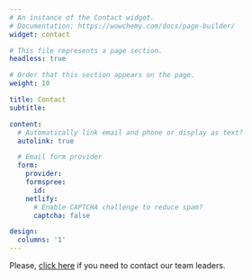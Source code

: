 ```yaml
---
# An instance of the Contact widget.
# Documentation: https://wowchemy.com/docs/page-builder/
widget: contact

# This file represents a page section.
headless: true

# Order that this section appears on the page.
weight: 10

title: Contact
subtitle:

content:
  # Automatically link email and phone or display as text?
  autolink: true

  # Email form provider
  form:
    provider:
    formspree:
      id:
    netlify:
      # Enable CAPTCHA challenge to reduce spam?
      captcha: false

design:
  columns: '1'
---
```


Please, [click here](https://www.csun.edu/health-human-development/kinesiology/ctbf-program-contact-form) if you need to contact our team leaders.
